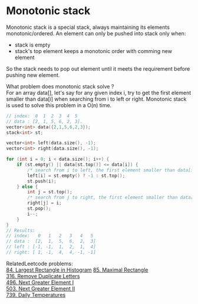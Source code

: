 # Monotonic stack

<p>Monotonic stack is a special stack, always maintaining its elements monotonic/ordered. An element can only be pushed into stack only when:<br>

- stack is empty<br />
- stack's top element keeps a monotonic order with comming new element



So the stack needs to pop out element until it meets the requirement before pushing new element.


What problem does monotonic stack solve ? <br/>
For an array data[], let's say for any given index i, try to get the first element smaller than data[i] when searching from i to left or right. 
Monotonic stack is used to solve this problem in a O(n) time.

```C++
// index:  0  1  2  3  4  5
// data : [2, 1, 5, 6, 2, 3]. 
vector<int> data({2,1,5,6,2,3});
stack<int> st;

vector<int> left(data.size(), -1);
vector<int> right(data.size(), -1);

for (int i = 0; i < data.size(); i++) {
    if (st.empty() || data[st.top()] <= data[i]) {
        /* search from i to left, the first element smaller than data[i] is data[st.top()] */
        left[i] = st.empty() ? -1 : st.top();
        st.push(i);
    } else {
        int j = st.top();
        /* search from j to right, the first element smaller than data[j] is data[i] */
        right[j] = i;
        st.pop();
        i--;
    }
}
// Results:
// index:   0   1   2   3   4   5
// data :  [2,  1,  5,  6,  2,  3]
// left : [-1, -1,  1,  2,  1,  4] 
// right: [ 1, -1,  4,  4, -1, -1] 
```


RelatedLeetcode problems:<br/>
[84. Largest Rectangle in Histogram](https://leetcode.com/problems/largest-rectangle-in-histogram/) 
[85. Maximal Rectangle](https://leetcode.com/problems/maximal-rectangle/)<br/>
[316. Remove Duplicate Letters](https://leetcode.com/problems/remove-duplicate-letters/)<br/>
[496. Next Greater Element I](https://leetcode.com/problems/next-greater-element-i/)<br/>
[503. Next Greater Element II](https://leetcode.com/problems/next-greater-element-ii/])<br/>
[739. Daily Temperatures](https://leetcode.com/problems/daily-temperatures/)<br/>






